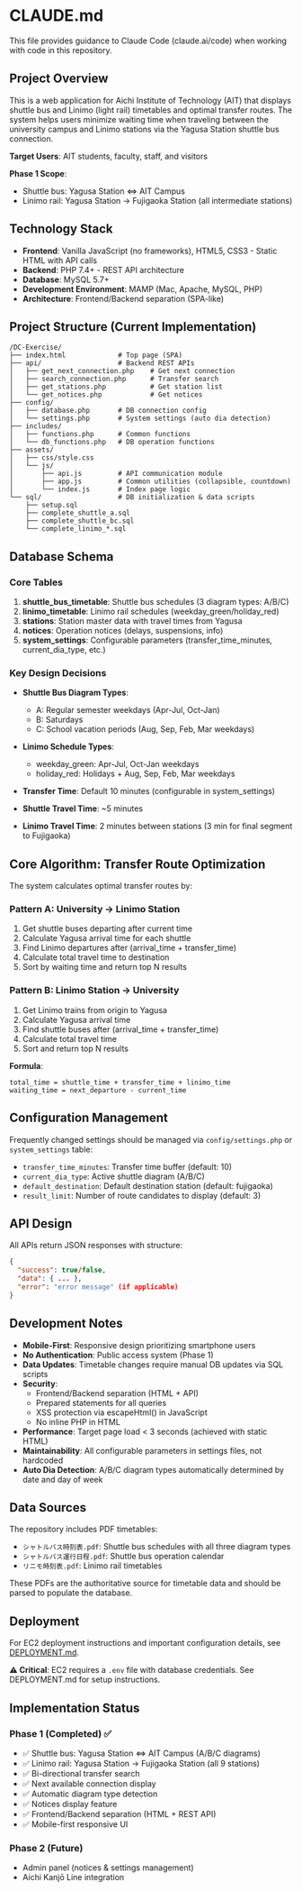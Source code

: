 # CLAUDE.md

This file provides guidance to Claude Code (claude.ai/code) when working with code in this repository.

## Project Overview

This is a web application for Aichi Institute of Technology (AIT) that displays shuttle bus and Linimo (light rail) timetables and optimal transfer routes. The system helps users minimize waiting time when traveling between the university campus and Linimo stations via the Yagusa Station shuttle bus connection.

**Target Users**: AIT students, faculty, staff, and visitors

**Phase 1 Scope**:
- Shuttle bus: Yagusa Station ⇔ AIT Campus
- Linimo rail: Yagusa Station → Fujigaoka Station (all intermediate stations)

## Technology Stack

- **Frontend**: Vanilla JavaScript (no frameworks), HTML5, CSS3 - Static HTML with API calls
- **Backend**: PHP 7.4+ - REST API architecture
- **Database**: MySQL 5.7+
- **Development Environment**: MAMP (Mac, Apache, MySQL, PHP)
- **Architecture**: Frontend/Backend separation (SPA-like)

## Project Structure (Current Implementation)

```
/DC-Exercise/
├── index.html             # Top page (SPA)
├── api/                   # Backend REST APIs
│   ├── get_next_connection.php    # Get next connection
│   ├── search_connection.php      # Transfer search
│   ├── get_stations.php           # Get station list
│   └── get_notices.php            # Get notices
├── config/
│   ├── database.php       # DB connection config
│   └── settings.php       # System settings (auto dia detection)
├── includes/
│   ├── functions.php      # Common functions
│   └── db_functions.php   # DB operation functions
├── assets/
│   ├── css/style.css
│   └── js/
│       ├── api.js         # API communication module
│       ├── app.js         # Common utilities (collapsible, countdown)
│       └── index.js       # Index page logic
└── sql/                   # DB initialization & data scripts
    ├── setup.sql
    ├── complete_shuttle_a.sql
    ├── complete_shuttle_bc.sql
    └── complete_linimo_*.sql
```

## Database Schema

### Core Tables

1. **shuttle_bus_timetable**: Shuttle bus schedules (3 diagram types: A/B/C)
2. **linimo_timetable**: Linimo rail schedules (weekday_green/holiday_red)
3. **stations**: Station master data with travel times from Yagusa
4. **notices**: Operation notices (delays, suspensions, info)
5. **system_settings**: Configurable parameters (transfer_time_minutes, current_dia_type, etc.)

### Key Design Decisions

- **Shuttle Bus Diagram Types**:
  - A: Regular semester weekdays (Apr-Jul, Oct-Jan)
  - B: Saturdays
  - C: School vacation periods (Aug, Sep, Feb, Mar weekdays)

- **Linimo Schedule Types**:
  - weekday_green: Apr-Jul, Oct-Jan weekdays
  - holiday_red: Holidays + Aug, Sep, Feb, Mar weekdays

- **Transfer Time**: Default 10 minutes (configurable in system_settings)
- **Shuttle Travel Time**: ~5 minutes
- **Linimo Travel Time**: 2 minutes between stations (3 min for final segment to Fujigaoka)

## Core Algorithm: Transfer Route Optimization

The system calculates optimal transfer routes by:

### Pattern A: University → Linimo Station
1. Get shuttle buses departing after current time
2. Calculate Yagusa arrival time for each shuttle
3. Find Linimo departures after (arrival_time + transfer_time)
4. Calculate total travel time to destination
5. Sort by waiting time and return top N results

### Pattern B: Linimo Station → University
1. Get Linimo trains from origin to Yagusa
2. Calculate Yagusa arrival time
3. Find shuttle buses after (arrival_time + transfer_time)
4. Calculate total travel time
5. Sort and return top N results

**Formula**:
```
total_time = shuttle_time + transfer_time + linimo_time
waiting_time = next_departure - current_time
```

## Configuration Management

Frequently changed settings should be managed via `config/settings.php` or `system_settings` table:

- `transfer_time_minutes`: Transfer time buffer (default: 10)
- `current_dia_type`: Active shuttle diagram (A/B/C)
- `default_destination`: Default destination station (default: fujigaoka)
- `result_limit`: Number of route candidates to display (default: 3)

## API Design

All APIs return JSON responses with structure:
```json
{
  "success": true/false,
  "data": { ... },
  "error": "error message" (if applicable)
}
```

## Development Notes

- **Mobile-First**: Responsive design prioritizing smartphone users
- **No Authentication**: Public access system (Phase 1)
- **Data Updates**: Timetable changes require manual DB updates via SQL scripts
- **Security**:
  - Frontend/Backend separation (HTML + API)
  - Prepared statements for all queries
  - XSS protection via escapeHtml() in JavaScript
  - No inline PHP in HTML
- **Performance**: Target page load < 3 seconds (achieved with static HTML)
- **Maintainability**: All configurable parameters in settings files, not hardcoded
- **Auto Dia Detection**: A/B/C diagram types automatically determined by date and day of week

## Data Sources

The repository includes PDF timetables:
- `シャトルバス時刻表.pdf`: Shuttle bus schedules with all three diagram types
- `シャトルバス運行日程.pdf`: Shuttle bus operation calendar
- `リニモ時刻表.pdf`: Linimo rail timetables

These PDFs are the authoritative source for timetable data and should be parsed to populate the database.

## Deployment

For EC2 deployment instructions and important configuration details, see [DEPLOYMENT.md](./DEPLOYMENT.md).

**⚠️  Critical**: EC2 requires a `.env` file with database credentials. See DEPLOYMENT.md for setup instructions.

## Implementation Status

### Phase 1 (Completed) ✅
- ✅ Shuttle bus: Yagusa Station ⇔ AIT Campus (A/B/C diagrams)
- ✅ Linimo rail: Yagusa Station → Fujigaoka Station (all 9 stations)
- ✅ Bi-directional transfer search
- ✅ Next available connection display
- ✅ Automatic diagram type detection
- ✅ Notices display feature
- ✅ Frontend/Backend separation (HTML + REST API)
- ✅ Mobile-first responsive UI

### Phase 2 (Future)
- Admin panel (notices & settings management)
- Aichi Kanjō Line integration
